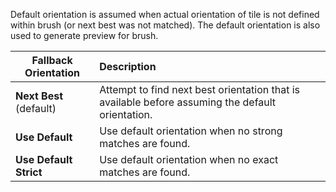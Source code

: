 Default orientation is assumed when actual orientation of tile is not defined within brush
(or next best was not matched). The default orientation is also used to generate preview
for brush.


| Fallback Orientation     | Description                                                |
|--------------------------|:-----------------------------------------------------------|
| **Next Best** (default)  | Attempt to find next best orientation that is available before assuming the default orientation.  |
| **Use Default**          | Use default orientation when no strong matches are found.  |
| **Use Default Strict**   | Use default orientation when no exact matches are found.   |
